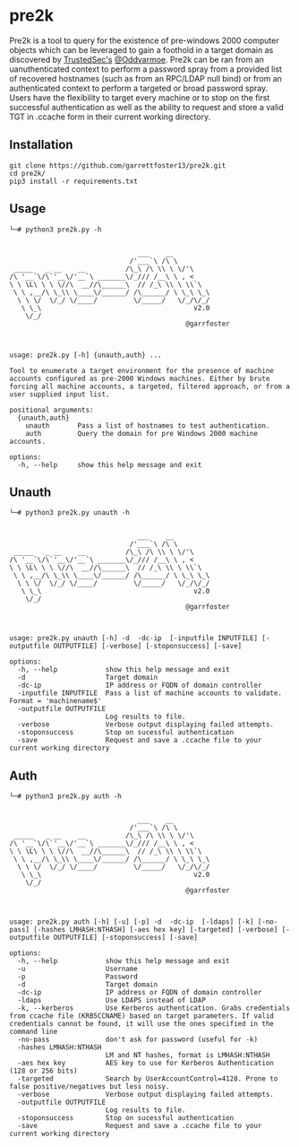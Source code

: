 # pre2k

Pre2k is a tool to query for the existence of pre-windows 2000 computer objects which can be leveraged to gain a foothold in a target domain as discovered by [TrustedSec's](https://www.trustedsec.com/blog/diving-into-pre-created-computer-accounts/) [@Oddvarmoe](https://twitter.com/Oddvarmoe). Pre2k can be ran from an uanuthenticated context to perform a password spray from a provided list of recovered hostnames (such as from an RPC/LDAP null bind) or from an authenticated context to perform a targeted or broad password spray. Users have the flexibility to target every machine or to stop on the first successful authentication as well as the ability to request and store a valid TGT in .ccache form in their current working directory.

## Installation

```
git clone https://github.com/garrettfoster13/pre2k.git
cd pre2k/
pip3 install -r requirements.txt
```


## Usage

```
└─# python3 pre2k.py -h                                                                                                                         


                                ___    __         
                              /'___`\ /\ \        
 _____   _ __    __          /\_\ /\ \\ \ \/'\    
/\ '__`\/\`'__\/'__`\ _______\/_/// /__\ \ , <    
\ \ \L\ \ \ \//\  __//\______\  // /_\ \\ \ \\`\  
 \ \ ,__/\ \_\\ \____\/______/ /\______/ \ \_\ \_\
  \ \ \/  \/_/ \/____/         \/_____/   \/_/\/_/
   \ \_\                                      v2.0    
    \/_/                                          
                                            @garrfoster          



usage: pre2k.py [-h] {unauth,auth} ...

Tool to enumerate a target environment for the presence of machine accounts configured as pre-2000 Windows machines. Either by brute forcing all machine accounts, a targeted, filtered approach, or from a user supplied input list.

positional arguments:
  {unauth,auth}
    unauth       Pass a list of hostnames to test authentication.
    auth         Query the domain for pre Windows 2000 machine accounts.

options:
  -h, --help     show this help message and exit
```

## Unauth

```
└─# python3 pre2k.py unauth -h


                                ___    __         
                              /'___`\ /\ \        
 _____   _ __    __          /\_\ /\ \\ \ \/'\    
/\ '__`\/\`'__\/'__`\ _______\/_/// /__\ \ , <    
\ \ \L\ \ \ \//\  __//\______\  // /_\ \\ \ \\`\  
 \ \ ,__/\ \_\\ \____\/______/ /\______/ \ \_\ \_\
  \ \ \/  \/_/ \/____/         \/_____/   \/_/\/_/
   \ \_\                                      v2.0    
    \/_/                                          
                                            @garrfoster          



usage: pre2k.py unauth [-h] -d  -dc-ip  [-inputfile INPUTFILE] [-outputfile OUTPUTFILE] [-verbose] [-stoponsuccess] [-save]

options:
  -h, --help            show this help message and exit
  -d                    Target domain
  -dc-ip                IP address or FQDN of domain controller
  -inputfile INPUTFILE  Pass a list of machine accounts to validate. Format = 'machinename$'
  -outputfile OUTPUTFILE
                        Log results to file.
  -verbose              Verbose output displaying failed attempts.
  -stoponsuccess        Stop on sucessful authentication
  -save                 Request and save a .ccache file to your current working directory
```

## Auth
```
└─# python3 pre2k.py auth -h  


                                ___    __         
                              /'___`\ /\ \        
 _____   _ __    __          /\_\ /\ \\ \ \/'\    
/\ '__`\/\`'__\/'__`\ _______\/_/// /__\ \ , <    
\ \ \L\ \ \ \//\  __//\______\  // /_\ \\ \ \\`\  
 \ \ ,__/\ \_\\ \____\/______/ /\______/ \ \_\ \_\
  \ \ \/  \/_/ \/____/         \/_____/   \/_/\/_/
   \ \_\                                      v2.0    
    \/_/                                          
                                            @garrfoster          



usage: pre2k.py auth [-h] [-u] [-p] -d  -dc-ip  [-ldaps] [-k] [-no-pass] [-hashes LMHASH:NTHASH] [-aes hex key] [-targeted] [-verbose] [-outputfile OUTPUTFILE] [-stoponsuccess] [-save]

options:
  -h, --help            show this help message and exit
  -u                    Username
  -p                    Password
  -d                    Target domain
  -dc-ip                IP address or FQDN of domain controller
  -ldaps                Use LDAPS instead of LDAP
  -k, --kerberos        Use Kerberos authentication. Grabs credentials from ccache file (KRB5CCNAME) based on target parameters. If valid credentials cannot be found, it will use the ones specified in the command line
  -no-pass              don't ask for password (useful for -k)
  -hashes LMHASH:NTHASH
                        LM and NT hashes, format is LMHASH:NTHASH
  -aes hex key          AES key to use for Kerberos Authentication (128 or 256 bits)
  -targeted             Search by UserAccountControl=4128. Prone to false positive/negatives but less noisy.
  -verbose              Verbose output displaying failed attempts.
  -outputfile OUTPUTFILE
                        Log results to file.
  -stoponsuccess        Stop on sucessful authentication
  -save                 Request and save a .ccache file to your current working directory
```

